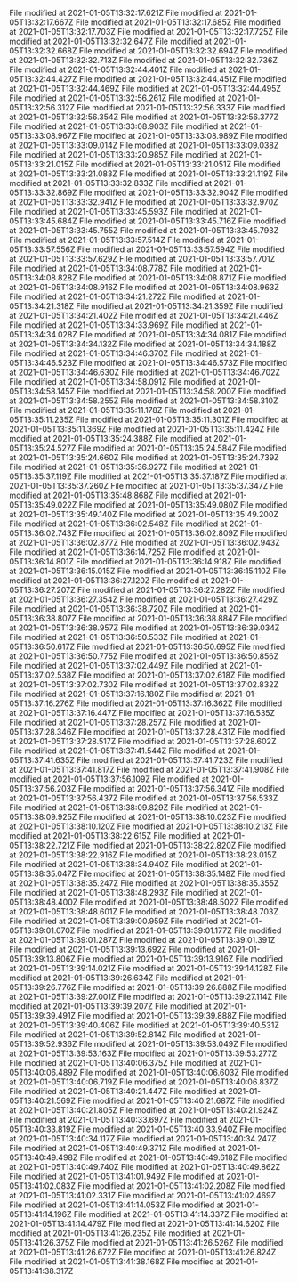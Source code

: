 
File modified at 2021-01-05T13:32:17.621Z
File modified at 2021-01-05T13:32:17.667Z
File modified at 2021-01-05T13:32:17.685Z
File modified at 2021-01-05T13:32:17.703Z
File modified at 2021-01-05T13:32:17.725Z
File modified at 2021-01-05T13:32:32.647Z
File modified at 2021-01-05T13:32:32.668Z
File modified at 2021-01-05T13:32:32.694Z
File modified at 2021-01-05T13:32:32.713Z
File modified at 2021-01-05T13:32:32.736Z
File modified at 2021-01-05T13:32:44.401Z
File modified at 2021-01-05T13:32:44.427Z
File modified at 2021-01-05T13:32:44.451Z
File modified at 2021-01-05T13:32:44.469Z
File modified at 2021-01-05T13:32:44.495Z
File modified at 2021-01-05T13:32:56.261Z
File modified at 2021-01-05T13:32:56.312Z
File modified at 2021-01-05T13:32:56.333Z
File modified at 2021-01-05T13:32:56.354Z
File modified at 2021-01-05T13:32:56.377Z
File modified at 2021-01-05T13:33:08.903Z
File modified at 2021-01-05T13:33:08.967Z
File modified at 2021-01-05T13:33:08.989Z
File modified at 2021-01-05T13:33:09.014Z
File modified at 2021-01-05T13:33:09.038Z
File modified at 2021-01-05T13:33:20.985Z
File modified at 2021-01-05T13:33:21.015Z
File modified at 2021-01-05T13:33:21.051Z
File modified at 2021-01-05T13:33:21.083Z
File modified at 2021-01-05T13:33:21.119Z
File modified at 2021-01-05T13:33:32.833Z
File modified at 2021-01-05T13:33:32.869Z
File modified at 2021-01-05T13:33:32.904Z
File modified at 2021-01-05T13:33:32.941Z
File modified at 2021-01-05T13:33:32.970Z
File modified at 2021-01-05T13:33:45.593Z
File modified at 2021-01-05T13:33:45.684Z
File modified at 2021-01-05T13:33:45.716Z
File modified at 2021-01-05T13:33:45.755Z
File modified at 2021-01-05T13:33:45.793Z
File modified at 2021-01-05T13:33:57.514Z
File modified at 2021-01-05T13:33:57.556Z
File modified at 2021-01-05T13:33:57.594Z
File modified at 2021-01-05T13:33:57.629Z
File modified at 2021-01-05T13:33:57.701Z
File modified at 2021-01-05T13:34:08.778Z
File modified at 2021-01-05T13:34:08.828Z
File modified at 2021-01-05T13:34:08.871Z
File modified at 2021-01-05T13:34:08.916Z
File modified at 2021-01-05T13:34:08.963Z
File modified at 2021-01-05T13:34:21.272Z
File modified at 2021-01-05T13:34:21.318Z
File modified at 2021-01-05T13:34:21.359Z
File modified at 2021-01-05T13:34:21.402Z
File modified at 2021-01-05T13:34:21.446Z
File modified at 2021-01-05T13:34:33.969Z
File modified at 2021-01-05T13:34:34.028Z
File modified at 2021-01-05T13:34:34.081Z
File modified at 2021-01-05T13:34:34.132Z
File modified at 2021-01-05T13:34:34.188Z
File modified at 2021-01-05T13:34:46.370Z
File modified at 2021-01-05T13:34:46.523Z
File modified at 2021-01-05T13:34:46.573Z
File modified at 2021-01-05T13:34:46.630Z
File modified at 2021-01-05T13:34:46.702Z
File modified at 2021-01-05T13:34:58.091Z
File modified at 2021-01-05T13:34:58.145Z
File modified at 2021-01-05T13:34:58.200Z
File modified at 2021-01-05T13:34:58.255Z
File modified at 2021-01-05T13:34:58.310Z
File modified at 2021-01-05T13:35:11.178Z
File modified at 2021-01-05T13:35:11.235Z
File modified at 2021-01-05T13:35:11.301Z
File modified at 2021-01-05T13:35:11.369Z
File modified at 2021-01-05T13:35:11.424Z
File modified at 2021-01-05T13:35:24.388Z
File modified at 2021-01-05T13:35:24.527Z
File modified at 2021-01-05T13:35:24.584Z
File modified at 2021-01-05T13:35:24.660Z
File modified at 2021-01-05T13:35:24.739Z
File modified at 2021-01-05T13:35:36.927Z
File modified at 2021-01-05T13:35:37.119Z
File modified at 2021-01-05T13:35:37.187Z
File modified at 2021-01-05T13:35:37.260Z
File modified at 2021-01-05T13:35:37.347Z
File modified at 2021-01-05T13:35:48.868Z
File modified at 2021-01-05T13:35:49.022Z
File modified at 2021-01-05T13:35:49.080Z
File modified at 2021-01-05T13:35:49.140Z
File modified at 2021-01-05T13:35:49.200Z
File modified at 2021-01-05T13:36:02.548Z
File modified at 2021-01-05T13:36:02.743Z
File modified at 2021-01-05T13:36:02.809Z
File modified at 2021-01-05T13:36:02.877Z
File modified at 2021-01-05T13:36:02.943Z
File modified at 2021-01-05T13:36:14.725Z
File modified at 2021-01-05T13:36:14.801Z
File modified at 2021-01-05T13:36:14.918Z
File modified at 2021-01-05T13:36:15.015Z
File modified at 2021-01-05T13:36:15.110Z
File modified at 2021-01-05T13:36:27.120Z
File modified at 2021-01-05T13:36:27.207Z
File modified at 2021-01-05T13:36:27.282Z
File modified at 2021-01-05T13:36:27.354Z
File modified at 2021-01-05T13:36:27.429Z
File modified at 2021-01-05T13:36:38.720Z
File modified at 2021-01-05T13:36:38.807Z
File modified at 2021-01-05T13:36:38.884Z
File modified at 2021-01-05T13:36:38.957Z
File modified at 2021-01-05T13:36:39.034Z
File modified at 2021-01-05T13:36:50.533Z
File modified at 2021-01-05T13:36:50.617Z
File modified at 2021-01-05T13:36:50.695Z
File modified at 2021-01-05T13:36:50.775Z
File modified at 2021-01-05T13:36:50.856Z
File modified at 2021-01-05T13:37:02.449Z
File modified at 2021-01-05T13:37:02.538Z
File modified at 2021-01-05T13:37:02.618Z
File modified at 2021-01-05T13:37:02.730Z
File modified at 2021-01-05T13:37:02.832Z
File modified at 2021-01-05T13:37:16.180Z
File modified at 2021-01-05T13:37:16.276Z
File modified at 2021-01-05T13:37:16.362Z
File modified at 2021-01-05T13:37:16.447Z
File modified at 2021-01-05T13:37:16.535Z
File modified at 2021-01-05T13:37:28.257Z
File modified at 2021-01-05T13:37:28.346Z
File modified at 2021-01-05T13:37:28.431Z
File modified at 2021-01-05T13:37:28.517Z
File modified at 2021-01-05T13:37:28.602Z
File modified at 2021-01-05T13:37:41.544Z
File modified at 2021-01-05T13:37:41.635Z
File modified at 2021-01-05T13:37:41.723Z
File modified at 2021-01-05T13:37:41.817Z
File modified at 2021-01-05T13:37:41.908Z
File modified at 2021-01-05T13:37:56.109Z
File modified at 2021-01-05T13:37:56.203Z
File modified at 2021-01-05T13:37:56.341Z
File modified at 2021-01-05T13:37:56.437Z
File modified at 2021-01-05T13:37:56.533Z
File modified at 2021-01-05T13:38:09.829Z
File modified at 2021-01-05T13:38:09.925Z
File modified at 2021-01-05T13:38:10.023Z
File modified at 2021-01-05T13:38:10.120Z
File modified at 2021-01-05T13:38:10.213Z
File modified at 2021-01-05T13:38:22.615Z
File modified at 2021-01-05T13:38:22.721Z
File modified at 2021-01-05T13:38:22.820Z
File modified at 2021-01-05T13:38:22.916Z
File modified at 2021-01-05T13:38:23.015Z
File modified at 2021-01-05T13:38:34.940Z
File modified at 2021-01-05T13:38:35.047Z
File modified at 2021-01-05T13:38:35.148Z
File modified at 2021-01-05T13:38:35.247Z
File modified at 2021-01-05T13:38:35.355Z
File modified at 2021-01-05T13:38:48.293Z
File modified at 2021-01-05T13:38:48.400Z
File modified at 2021-01-05T13:38:48.502Z
File modified at 2021-01-05T13:38:48.601Z
File modified at 2021-01-05T13:38:48.703Z
File modified at 2021-01-05T13:39:00.959Z
File modified at 2021-01-05T13:39:01.070Z
File modified at 2021-01-05T13:39:01.177Z
File modified at 2021-01-05T13:39:01.287Z
File modified at 2021-01-05T13:39:01.391Z
File modified at 2021-01-05T13:39:13.692Z
File modified at 2021-01-05T13:39:13.806Z
File modified at 2021-01-05T13:39:13.916Z
File modified at 2021-01-05T13:39:14.021Z
File modified at 2021-01-05T13:39:14.128Z
File modified at 2021-01-05T13:39:26.634Z
File modified at 2021-01-05T13:39:26.776Z
File modified at 2021-01-05T13:39:26.888Z
File modified at 2021-01-05T13:39:27.001Z
File modified at 2021-01-05T13:39:27.114Z
File modified at 2021-01-05T13:39:39.207Z
File modified at 2021-01-05T13:39:39.491Z
File modified at 2021-01-05T13:39:39.888Z
File modified at 2021-01-05T13:39:40.406Z
File modified at 2021-01-05T13:39:40.531Z
File modified at 2021-01-05T13:39:52.814Z
File modified at 2021-01-05T13:39:52.936Z
File modified at 2021-01-05T13:39:53.049Z
File modified at 2021-01-05T13:39:53.163Z
File modified at 2021-01-05T13:39:53.277Z
File modified at 2021-01-05T13:40:06.375Z
File modified at 2021-01-05T13:40:06.489Z
File modified at 2021-01-05T13:40:06.603Z
File modified at 2021-01-05T13:40:06.719Z
File modified at 2021-01-05T13:40:06.837Z
File modified at 2021-01-05T13:40:21.447Z
File modified at 2021-01-05T13:40:21.569Z
File modified at 2021-01-05T13:40:21.687Z
File modified at 2021-01-05T13:40:21.805Z
File modified at 2021-01-05T13:40:21.924Z
File modified at 2021-01-05T13:40:33.697Z
File modified at 2021-01-05T13:40:33.819Z
File modified at 2021-01-05T13:40:33.940Z
File modified at 2021-01-05T13:40:34.117Z
File modified at 2021-01-05T13:40:34.247Z
File modified at 2021-01-05T13:40:49.371Z
File modified at 2021-01-05T13:40:49.498Z
File modified at 2021-01-05T13:40:49.618Z
File modified at 2021-01-05T13:40:49.740Z
File modified at 2021-01-05T13:40:49.862Z
File modified at 2021-01-05T13:41:01.949Z
File modified at 2021-01-05T13:41:02.083Z
File modified at 2021-01-05T13:41:02.208Z
File modified at 2021-01-05T13:41:02.331Z
File modified at 2021-01-05T13:41:02.469Z
File modified at 2021-01-05T13:41:14.053Z
File modified at 2021-01-05T13:41:14.196Z
File modified at 2021-01-05T13:41:14.337Z
File modified at 2021-01-05T13:41:14.479Z
File modified at 2021-01-05T13:41:14.620Z
File modified at 2021-01-05T13:41:26.235Z
File modified at 2021-01-05T13:41:26.375Z
File modified at 2021-01-05T13:41:26.526Z
File modified at 2021-01-05T13:41:26.672Z
File modified at 2021-01-05T13:41:26.824Z
File modified at 2021-01-05T13:41:38.168Z
File modified at 2021-01-05T13:41:38.317Z